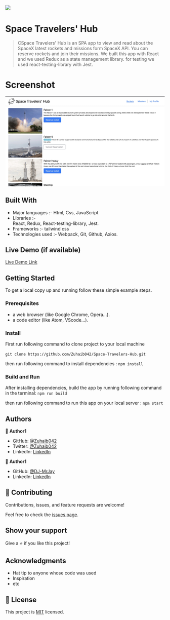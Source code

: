 ![](https://img.shields.io/badge/Microverse-blueviolet)

# Space Travelers' Hub

> CSpace Travelers' Hub is an SPA app to view and read about the SpaceX latest rockets and missions form SpaceX API. You can reserve rockets and join their missions. We built this app with React and we used Redux as a state management library. for testing we used react-testing-library with Jest.

# Screenshot

![Alt text](./src/images/space-traveler.jpg 'Space Travelers')

## Built With

- Major languages :-
  Html, Css, JavaScript
- Libraries :-  
   React, Redux, React-testing-library, Jest.
- Frameworks :-
  tailwind css
- Technologies used :-
  Webpack, Git, Github, Axios.

## Live Demo (if available)

[Live Demo Link](https://symphonious-marshmallow-1c5d68.netlify.app)

## Getting Started

To get a local copy up and running follow these simple example steps.

### Prerequisites

- a web browser (like Google Chrome, Opera...).
- a code editor (like Atom, VScode...).

### Install

First run following command to clone project to your local machine

`git clone https://github.com/Zuhaib042/Space-Travelers-Hub.git`

then run following command to install dependencies : `npm install`

### Build and Run

After installing dependencies, build the app by running following command in the terminal: `npm run build`

then run following command to run this app on your local server : `npm start`

## Authors

👤 **Author1**

- GitHub: [@Zuhaib042](https://github.com/Zuhaib042)
- Twitter: [@Zuhaib042](https://twitter.com/Zuhaib042)
- LinkedIn: [LinkedIn](https://www.linkedin.com/in/zuhaib-amjad/)

👤 **Author1**

- GitHub: [@DJ-MrJay](https://github.com/DJ-MrJay)
- LinkedIn: [LinkedIn](https://www.linkedin.com/in/jonah-wambua/)

## 🤝 Contributing

Contributions, issues, and feature requests are welcome!

Feel free to check the [issues page](../../issues/).

## Show your support

Give a ⭐️ if you like this project!

## Acknowledgments

- Hat tip to anyone whose code was used
- Inspiration
- etc

## 📝 License

This project is [MIT](./LICENSE) licensed.

